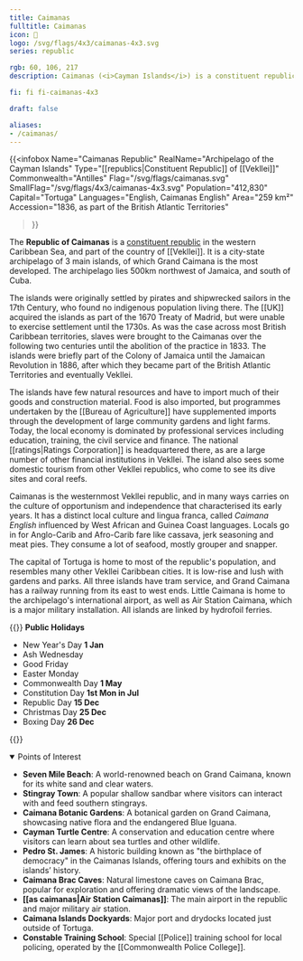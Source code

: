 ```yaml
---
title: Caimanas
fulltitle: Caimanas
icon: 📖
logo: /svg/flags/4x3/caimanas-4x3.svg
series: republic

rgb: 60, 106, 217
description: Caimanas (<i>Cayman Islands</i>) is a constituent republic of Vekllei located in the western Caribbean Sea.

fi: fi fi-caimanas-4x3

draft: false

aliases:
- /caimanas/
---
```

{{<infobox
     Name="Caimanas Republic"
     RealName="Archipelago of the Cayman Islands"
     Type="[[republics|Constituent Republic]] of [[Vekllei]]"
     Commonwealth="Antilles"
     Flag="/svg/flags/caimanas.svg"
     SmallFlag="/svg/flags/4x3/caimanas-4x3.svg"
     Population="412,830"
     Capital="Tortuga"
     Languages="English, Caimanas English"
     Area="259 km²"
     Accession="1836, as part of the British Atlantic Territories"
 >}}

The <span class="fi fi-caimanas-4x3"></span> **Republic of Caimanas** is a [constituent republic](/republics/) in the western Caribbean Sea, and part of the country of [[Vekllei]]. It is a city-state archipelago of 3 main islands, of which Grand Caimana is the most developed. The archipelago lies 500km northwest of Jamaica, and south of Cuba.

The islands were originally settled by pirates and shipwrecked sailors in the 17th Century, who found no indigenous population living there. The [[UK]] acquired the islands as part of the 1670 Treaty of Madrid, but were unable to exercise settlement until the 1730s. As was the case across most British Caribbean territories, slaves were brought to the Caimanas over the following two centuries until the abolition of the practice in 1833. The islands were briefly part of the Colony of Jamaica until the Jamaican Revolution in 1886, after which they became part of the British Atlantic Territories and eventually Vekllei.

The islands have few natural resources and have to import much of their goods and construction material. Food is also imported, but programmes undertaken by the [[Bureau of Agriculture]] have supplemented imports through the development of large community gardens and light farms. Today, the local economy is dominated by professional services including education, training, the civil service and finance. The national [[ratings|Ratings Corporation]] is headquartered there, as are a large number of other financial institutions in Vekllei. The island also sees some domestic tourism from other Vekllei republics, who come to see its dive sites and coral reefs.

Caimanas is the westernmost Vekllei republic, and in many ways carries on the culture of opportunism and independence that characterised its early years. It has a distinct local culture and lingua franca, called *Caimana English* influenced by West African and Guinea Coast languages. Locals go in for Anglo-Carib and Afro-Carib fare like cassava, jerk seasoning and meat pies. They consume a lot of seafood, mostly grouper and snapper.

The capital of Tortuga is home to most of the republic's population, and resembles many other Vekllei Caribbean cities. It is low-rise and lush with gardens and parks. All three islands have tram service, and Grand Caimana has a railway running from its east to west ends. Little Caimana is home to the archipelago's international airport, as well as Air Station Caimana, which is a major military installation. All islands are linked by hydrofoil ferries.


{{<note table>}}
**Public Holidays**

* New Year's Day **1 Jan**
* Ash Wednesday
* Good Friday
* Easter Monday
* Commonwealth Day **1 May**
* Constitution Day **1st Mon in
Jul**
* Republic Day **15 Dec**
* Christmas Day **25 Dec**
* Boxing Day  **26 Dec**

{{</note>}}

<details open>
<summary>Points of Interest</summary>

- **Seven Mile Beach**: A world-renowned beach on Grand Caimana, known for its white sand and clear waters.
- **Stingray Town**: A popular shallow sandbar where visitors can interact with and feed southern stingrays.
- **Caimana Botanic Gardens**: A botanical garden on Grand Caimana, showcasing native flora and the endangered Blue Iguana.
- **Cayman Turtle Centre**: A conservation and education centre where visitors can learn about sea turtles and other wildlife.
- **Pedro St. James**: A historic building known as "the birthplace of democracy" in the Caimanas Islands, offering tours and exhibits on the islands’ history.
- **Caimana Brac Caves**: Natural limestone caves on Caimana Brac, popular for exploration and offering dramatic views of the landscape.
- **[[as caimanas|Air Station Caimanas]]**: The main airport in the republic and major military air station.
- **Caimana Islands Dockyards**: Major port and drydocks located just outside of Tortuga.
- **Constable Training School**: Special [[Police]] training school for local policing, operated by the [[Commonwealth Police College]].
</details>